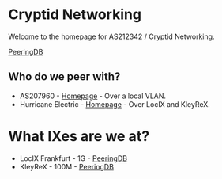 # Cryptid Networking

Welcome to the homepage for AS212342 / Cryptid Networking.

[PeeringDB](https://www.peeringdb.com/asn/212342)


## Who do we peer with?
- AS207960 - [Homepage](https://as207960.net) - Over a local VLAN.
- Hurricane Electric - [Homepage](https://he.net) - Over LocIX and KleyReX.

# What IXes are we at?
- LocIX Frankfurt - 1G - [PeeringDB](https://www.peeringdb.com/ix/2084)
- KleyReX - 100M - [PeeringDB](https://www.peeringdb.com/ix/123)
